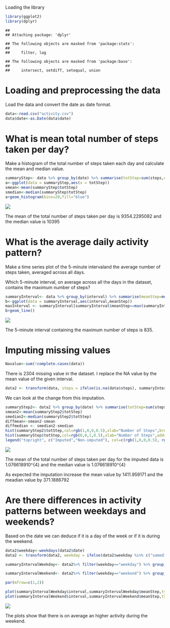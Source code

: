 Loading the library

``` r
library(ggplot2)
library(dplyr)
```

    ## 
    ## Attaching package: 'dplyr'

    ## The following objects are masked from 'package:stats':
    ## 
    ##     filter, lag

    ## The following objects are masked from 'package:base':
    ## 
    ##     intersect, setdiff, setequal, union

Loading and preprocessing the data
==================================

Load the data and convert the date as date format.

``` r
data<-read.csv("activity.csv")
data$date<-as.Date(data$date)
```

What is mean total number of steps taken per day?
=================================================

Make a histogram of the total number of steps taken each day and calculate the mean and median value.

``` r
summaryStep<- data %>% group_by(date) %>% summarise(totStep=sum(steps,na.rm=T))
a<-ggplot(data = summaryStep,aes(x = totStep))
smean<-mean(summaryStep$totStep)
smedian<-median(summaryStep$totStep)
a+geom_histogram(bins=20,fill="blue")
```

![](PA1_template_files/figure-markdown_github/unnamed-chunk-2-1.png)

The mean of the total number of steps taken per day is 9354.2295082 and the median value is 10395

What is the average daily activity pattern?
===========================================

Make a time series plot of the 5-minute intervaland the average number of steps taken, averaged across all days.

Which 5-minute interval, on average across all the days in the dataset, contains the maximum number of steps?

``` r
summaryInterval<- data %>% group_by(interval) %>% summarise(meanStep=mean(steps,na.rm=T))
b<-ggplot(data = summaryInterval,aes(interval,meanStep))
maxInterval <- summaryInterval[summaryInterval$meanStep==max(summaryInterval$meanStep),1]
b+geom_line()
```

![](PA1_template_files/figure-markdown_github/unnamed-chunk-3-1.png)

The 5-minute interval containing the maximum number of steps is 835.

Imputing missing values
=======================

``` r
Navalue<-sum(!complete.cases(data))
```

There is 2304 missing value in the dataset. I replace the NA value by the mean value of the given interval.

``` r
data2 <- transform(data, steps = ifelse(is.na(data$steps), summaryInterval$meanStep[match(data$interval, summaryInterval$interval)], data$steps))
```

We can look at the change from this imputation.

``` r
summaryStep2<- data2 %>% group_by(date) %>% summarise(totStep=sum(steps))
smean2<-mean(summaryStep2$totStep)
smedian2<-median(summaryStep2$totStep)
diffmean<-smean2-smean
diffmedian <- smedian2-smedian
hist(summaryStep2$totStep,col=rgb(1,0,0,0.5),xlab="Number of Steps",breaks=20)
hist(summaryStep$totStep,col=rgb(0,0,1,0.5),xlab="Number of Steps",add=T,breaks=20)
legend("topright", c("Imputed","Non-imputed"), col=c(rgb(1,0,0,0.5), rgb(0,0,1,0.5)),lwd=5)
```

![](PA1_template_files/figure-markdown_github/unnamed-chunk-6-1.png)

The mean of the total number of steps taken per day for the imputed data is 1.076618910^{4} and the median value is 1.076618910^{4}

As expected the imputation increase the mean value by 1411.959171 and the meadian value by 371.1886792

Are there differences in activity patterns between weekdays and weekends?
=========================================================================

Based on the date we can deduce if it is a day of the week or if it is during the weekend.

``` r
data2$weekday<-weekdays(data2$date)
data2 <- transform(data2, weekday = ifelse(data2$weekday %in% c("samedi","dimanche"), "weekend", "weekday"))

summaryIntervalWeekday<- data2%>% filter(weekday=="weekday") %>% group_by(interval) %>% summarise(meanStep=mean(steps))

summaryIntervalWeekend<- data2%>% filter(weekday=="weekend") %>% group_by(interval) %>% summarise(meanStep=mean(steps))

par(mfrow=c(1,2))

plot(summaryIntervalWeekday$interval,summaryIntervalWeekday$meanStep,type="l",xlab="interval",ylab="Number of Steps (Weekday)")
plot(summaryIntervalWeekend$interval,summaryIntervalWeekend$meanStep,type="l",xlab="interval",ylab="Number of Steps (Weekend)")
```

![](PA1_template_files/figure-markdown_github/unnamed-chunk-7-1.png)

The plots show that there is on average an higher activity during the weekend.
